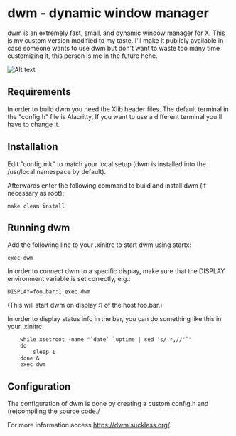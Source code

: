 dwm - dynamic window manager
============================
dwm is an extremely fast, small, and dynamic window manager for X. This is my custom version modified to my taste. I'll make it publicly available in case someone wants to use dwm but don't want to waste too many time customizing it, this person is me in the future hehe.

![Alt text](https://i.imgur.com/k08lWoe.png "Dwm screenshot")


Requirements
------------
In order to build dwm you need the Xlib header files.
The default terminal in the "config.h" file is Alacritty, If you want to use a different terminal you'll have to change it. 


Installation
------------
Edit "config.mk" to match your local setup (dwm is installed into
the /usr/local namespace by default).

Afterwards enter the following command to build and install dwm (if
necessary as root):


`make clean install`


Running dwm
-----------
Add the following line to your .xinitrc to start dwm using startx:

`exec dwm`

In order to connect dwm to a specific display, make sure that
the DISPLAY environment variable is set correctly, e.g.:

`DISPLAY=foo.bar:1 exec dwm`

(This will start dwm on display :1 of the host foo.bar.)

In order to display status info in the bar, you can do something
like this in your .xinitrc:
```
    while xsetroot -name "`date` `uptime | sed 's/.*,//'`"
    do
    	sleep 1
    done &
    exec dwm
```

Configuration
-------------
The configuration of dwm is done by creating a custom config.h
and (re)compiling the source code./

For more information access https://dwm.suckless.org/.
